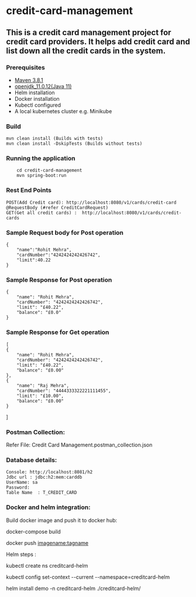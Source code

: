 # credit-card-management
This is a credit card management project for credit card providers.
It helps add credit card and list down all the credit cards in the system.
--------------------
### Prerequisites

* [Maven 3.8.1](https://maven.apache.org/)
* [openjdk_11.0.12(Java 11)](https://openjdk.java.net/)
* Helm installation
* Docker installation 
* Kubectl configured
* A local kubernetes cluster e.g. Minikube

### Build

	mvn clean install (Builds with tests)
	mvn clean install -DskipTests (Builds without tests)

### Running the application

        cd credit-card-management
        mvn spring-boot:run

### Rest End Points

    POST(Add Credit card): http://localhost:8080/v1/cards/credit-card @RequestBody (#refer CreditCardRequest)
    GET(Get all credit cards) :  http://localhost:8080/v1/cards/credit-cards


### Sample Request body for Post operation

    {
        "name":"Rohit Mehra",
        "cardNumber":"4242424242426742",
        "limit":40.22
    }
### Sample Response for Post operation

    {
        "name": "Rohit Mehra",
        "cardNumber": "4242424242426742",
        "limit": "£40.22",
        "balance": "£0.0"
    }

### Sample Response for Get operation

    [
    {
        "name": "Rohit Mehra",
        "cardNumber": "4242424242426742",
        "limit": "£40.22",
        "balance": "£0.00"
    },
    {
        "name": "Raj Mehra",
        "cardNumber": "4444333322221111455",
        "limit": "£10.00",
        "balance": "£0.00"
    }
]

### Postman Collection:

Refer File: Credit Card Management.postman_collection.json

### Database details:

    Console: http://localhost:8081/h2
    Jdbc url : jdbc:h2:mem:carddb
    UserName: sa
    Password:
    Table Name  : T_CREDIT_CARD

### Docker and helm integration:
Build docker image and push it to docker hub:

docker-compose build

docker push <imagename:tagname>

Helm steps :

kubectl create ns creditcard-helm

kubectl config set-context --current --namespace=creditcard-helm

helm install demo -n creditcard-helm ./creditcard-helm/







